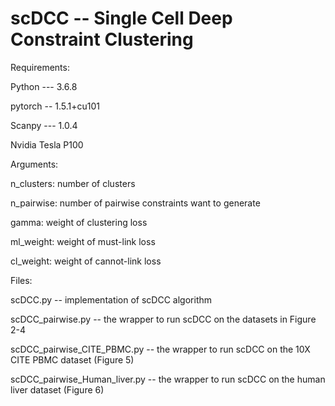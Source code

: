 # scDCC -- Single Cell Deep Constraint Clustering

Requirements:

Python --- 3.6.8

pytorch -- 1.5.1+cu101

Scanpy --- 1.0.4

Nvidia Tesla P100

Arguments:

n_clusters: number of clusters

n_pairwise: number of pairwise constraints want to generate

gamma: weight of clustering loss

ml_weight: weight of must-link loss

cl_weight: weight of cannot-link loss

Files:

scDCC.py -- implementation of scDCC algorithm

scDCC_pairwise.py -- the wrapper to run scDCC on the datasets in Figure 2-4

scDCC_pairwise_CITE_PBMC.py -- the wrapper to run scDCC on the 10X CITE PBMC dataset (Figure 5)

scDCC_pairwise_Human_liver.py -- the wrapper to run scDCC on the human liver dataset (Figure 6)

